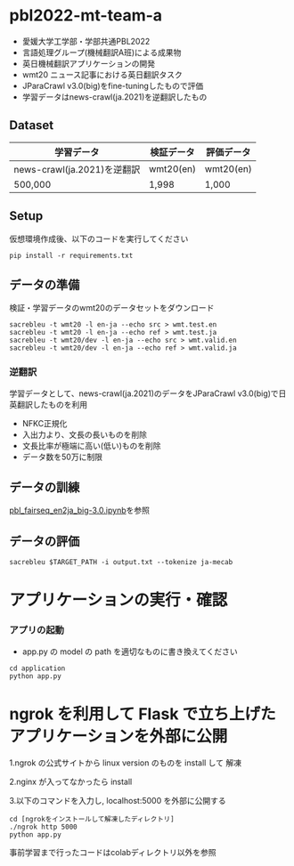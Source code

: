 # pbl2022-mt-team-a
- 愛媛大学工学部・学部共通PBL2022
- 言語処理グループ(機械翻訳A班)による成果物
- 英日機械翻訳アプリケーションの開発
- wmt20 ニュース記事における英日翻訳タスク
- JParaCrawl v3.0(big)をfine-tuningしたもので評価
- 学習データはnews-crawl(ja.2021)を逆翻訳したもの

## Dataset

| 学習データ  | 検証データ | 評価データ  |
| ------------- | ------------- | ------------- |
|news-crawl(ja.2021)を逆翻訳  | wmt20(en)  | wmt20(en)  |
| 500,000  |  1,998 |  1,000|

## Setup
仮想環境作成後、以下のコードを実行してください
```
pip install -r requirements.txt
```
## データの準備
検証・学習データのwmt20のデータセットをダウンロード
```
sacrebleu -t wmt20 -l en-ja --echo src > wmt.test.en
sacrebleu -t wmt20 -l en-ja --echo ref > wmt.test.ja
sacrebleu -t wmt20/dev -l en-ja --echo src > wmt.valid.en
sacrebleu -t wmt20/dev -l en-ja --echo ref > wmt.valid.ja
```
### 逆翻訳
学習データとして、news-crawl(ja.2021)のデータをJParaCrawl v3.0(big)で日英翻訳したものを利用
- NFKC正規化
- 入出力より、文長の長いものを削除
- 文長比率が極端に高い(低い)ものを削除
- データ数を50万に制限

## データの訓練
[pbl_fairseq_en2ja_big-3.0.ipynb](https://github.com/Lemond-sp/pbl2022-mt-team-a/blob/main/data/scripts/colab/pbl_fairseq_en2ja_big-3.0.ipynb)を参照
## データの評価
```
sacrebleu $TARGET_PATH -i output.txt --tokenize ja-mecab
```
# アプリケーションの実行・確認
### アプリの起動
- app.py の model の path を適切なものに書き換えてください
```
cd application
python app.py
```

# ngrok を利用して Flask で立ち上げたアプリケーションを外部に公開
1.ngrok の公式サイトから linux version のものを install して 解凍

2.nginx が入ってなかったら install

3.以下のコマンドを入力し, localhost:5000 を外部に公開する

```
cd [ngrokをインストールして解凍したディレクトリ]
./ngrok http 5000
python app.py
```

事前学習まで行ったコードはcolabディレクトリ以外を参照
